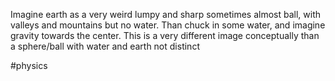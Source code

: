 Imagine earth as a very weird lumpy and sharp sometimes almost ball, with valleys and mountains but no water. Than chuck in some water, and imagine gravity towards the center. This is a very different image conceptually than a sphere/ball with water and earth not distinct

#physics 